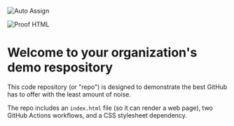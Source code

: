 ![Auto Assign](https://github.com/PyVersify/demo-repository/actions/workflows/auto-assign.yml/badge.svg)

![Proof HTML](https://github.com/PyVersify/demo-repository/actions/workflows/proof-html.yml/badge.svg)

# Welcome to your organization's demo respository
This code repository (or "repo") is designed to demonstrate the best GitHub has to offer with the least amount of noise.

The repo includes an `index.html` file (so it can render a web page), two GitHub Actions workflows, and a CSS stylesheet dependency.
